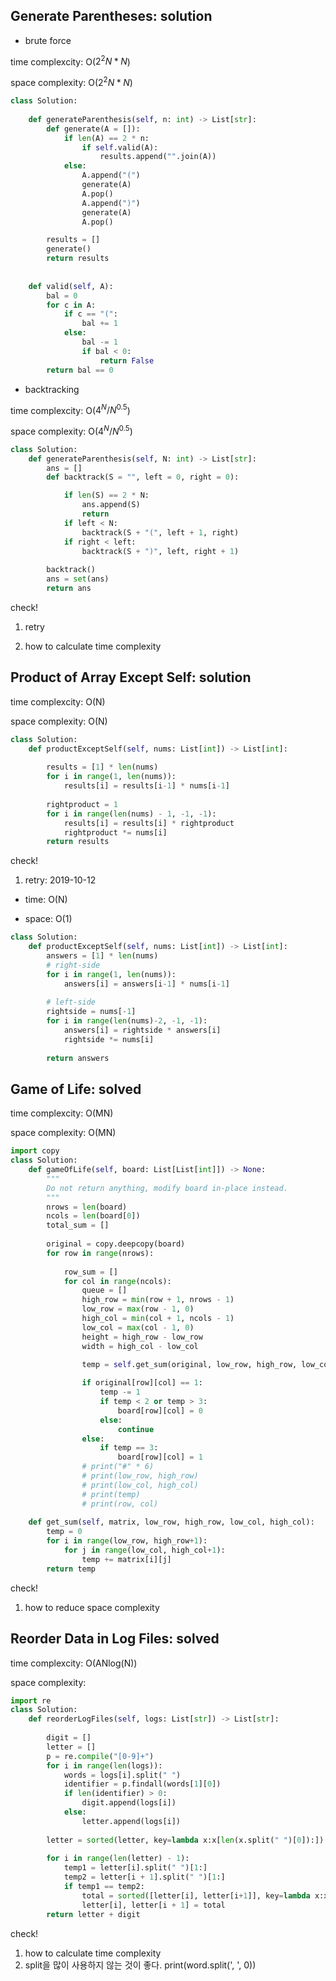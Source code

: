 
## Generate Parentheses: solution

- brute force

time complexcity: O($2 ^ 2N * N$)

space complexity: O($2 ^ 2N * N$)

```python
class Solution:
    
    def generateParenthesis(self, n: int) -> List[str]:
        def generate(A = []):
            if len(A) == 2 * n:
                if self.valid(A):
                    results.append("".join(A))
            else:
                A.append("(")
                generate(A)
                A.pop()
                A.append(")")
                generate(A)
                A.pop()

        results = []
        generate()
        return results
    
    
    def valid(self, A):
        bal = 0
        for c in A:
            if c == "(":
                bal += 1
            else:
                bal -= 1
                if bal < 0:
                    return False
        return bal == 0
```

- backtracking

time complexcity:  O($4 ^ N / N ^ 0.5$)

space complexity: O($4 ^ N / N ^ 0.5$)

```python
class Solution:
    def generateParenthesis(self, N: int) -> List[str]:
        ans = []
        def backtrack(S = "", left = 0, right = 0):

            if len(S) == 2 * N:
                ans.append(S)
                return
            if left < N:
                backtrack(S + "(", left + 1, right)
            if right < left:
                backtrack(S + ")", left, right + 1)
        
        backtrack()
        ans = set(ans)
        return ans
```
check!

1. retry

2. how to calculate time complexity


## Product of Array Except Self: solution 

time complexcity: O(N)

space complexity: O(N)


```python
class Solution:
    def productExceptSelf(self, nums: List[int]) -> List[int]:
        
        results = [1] * len(nums)
        for i in range(1, len(nums)):
            results[i] = results[i-1] * nums[i-1]
        
        rightproduct = 1
        for i in range(len(nums) - 1, -1, -1):
            results[i] = results[i] * rightproduct
            rightproduct *= nums[i]
        return results
```
check!

1. retry: 2019-10-12

- time: O(N)

- space: O(1)

```python
class Solution:
    def productExceptSelf(self, nums: List[int]) -> List[int]:        
        answers = [1] * len(nums)
        # right-side
        for i in range(1, len(nums)):
            answers[i] = answers[i-1] * nums[i-1]
        
        # left-side
        rightside = nums[-1]
        for i in range(len(nums)-2, -1, -1):
            answers[i] = rightside * answers[i]
            rightside *= nums[i]
        
        return answers
```

## Game of Life: solved

time complexcity: O(MN)

space complexity: O(MN)

```python
import copy
class Solution:
    def gameOfLife(self, board: List[List[int]]) -> None:
        """
        Do not return anything, modify board in-place instead.
        """
        nrows = len(board)
        ncols = len(board[0])
        total_sum = []
        
        original = copy.deepcopy(board)
        for row in range(nrows):
            
            row_sum = []
            for col in range(ncols):
                queue = []
                high_row = min(row + 1, nrows - 1)
                low_row = max(row - 1, 0)
                high_col = min(col + 1, ncols - 1)
                low_col = max(col - 1, 0)
                height = high_row - low_row
                width = high_col - low_col
                
                temp = self.get_sum(original, low_row, high_row, low_col, high_col)

                if original[row][col] == 1:
                    temp -= 1
                    if temp < 2 or temp > 3:
                        board[row][col] = 0
                    else:
                        continue
                else:
                    if temp == 3:
                        board[row][col] = 1
                # print("#" * 6)
                # print(low_row, high_row)
                # print(low_col, high_col)
                # print(temp)
                # print(row, col)
          
    def get_sum(self, matrix, low_row, high_row, low_col, high_col):
        temp = 0
        for i in range(low_row, high_row+1):
            for j in range(low_col, high_col+1):
                temp += matrix[i][j]
        return temp

```

check! 
1. how to reduce space complexity




## Reorder Data in Log Files: solved

time complexcity: O(ANlog(N))

space complexity:

```python
import re
class Solution:
    def reorderLogFiles(self, logs: List[str]) -> List[str]:
        
        digit = []
        letter = []
        p = re.compile("[0-9]+")
        for i in range(len(logs)):
            words = logs[i].split(" ")
            identifier = p.findall(words[1][0])
            if len(identifier) > 0:
                digit.append(logs[i])
            else:
                letter.append(logs[i])
        
        letter = sorted(letter, key=lambda x:x[len(x.split(" ")[0]):])
        
        for i in range(len(letter) - 1):
            temp1 = letter[i].split(" ")[1:]
            temp2 = letter[i + 1].split(" ")[1:]
            if temp1 == temp2:
                total = sorted([letter[i], letter[i+1]], key=lambda x:x.split(" ")[0])
                letter[i], letter[i + 1] = total           
        return letter + digit
```

check!
1. how to calculate time complexity
2. split을 많이 사용하지 않는 것이 좋다.
    print(word.split(', ', 0)) 

